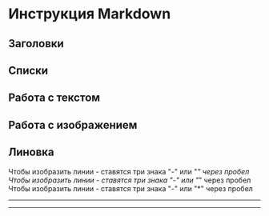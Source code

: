 # Инструкция Markdown

## Заголовки

## Списки

## Работа с текстом

## Работа с изображением

## Линовка

Чтобы изобразить линии - ставятся три знака "-" или "*"  через пробел
Чтобы изобразить линии - ставятся три знака "-" или "*"  через пробел
Чтобы изобразить линии - ставятся три знака "-" или "*"  через пробел

- - -

* * * 

